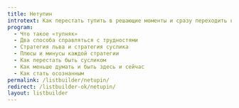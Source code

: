 ```yaml
---
title: Нетупин
introtext: Как перестать тупить в решающие моменты и сразу переходить к действиям
program:
  - Что такое «тупняк»
  - Два способа справляться с трудностями
  - Стратегия льва и стратегия суслика
  - Плюсы и минусы каждой стратегии
  - Как перестать быть сусликом
  - Как меньше думать и быть здесь и сейчас
  - Как стать осознанным
permalink: /listbuilder/netupin/
redirect: /listbuilder-ok/netupin/
layout: listbuilder
---
```

